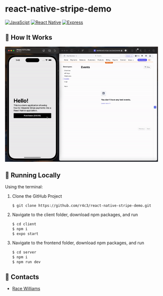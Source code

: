 # react-native-stripe-demo
[![JavaScipt](https://img.shields.io/badge/JavaScript-F7DF1E?style=for-the-badge&logo=javascript&logoColor=white)]()
[![React Native](https://img.shields.io/badge/React_Native-20232A?style=for-the-badge&logo=react&logoColor=61DAFB)]()
[![Express](https://img.shields.io/badge/Express.js-404D59?style=for-the-badge)]()

## 🌟 How It Works

![React Native Stripe Demo](https://github.com/r4c3/react-native-stripe-demo/blob/main/demo.gif)

## 🏃 Running Locally

Using the terminal:

1. Clone the GitHub Project
   ```
   $ git clone https://github.com/r4c3/react-native-stripe-demo.git
   ```
2. Navigate to the client folder, download npm packages, and run
   ```
   $ cd client
   $ npm i
   $ expo start
   ```
3. Navigate to the frontend folder, download npm packages, and run
   ```
   $ cd server
   $ npm i
   $ npm run dev
   ```
 
## 🤝 Contacts
- [Race Williams](https://github.com/r4c3)
